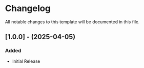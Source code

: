 # Changelog

All notable changes to this template will be documented in this file.

## [1.0.0] - (2025-04-05)

### Added

- Initial Release
